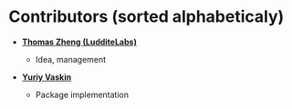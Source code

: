 Contributors (sorted alphabeticaly)
============================================

* **[Thomas Zheng (LudditeLabs)](http://ludditelabs.io/)**

  * Idea, management

* **[Yuriy Vaskin](https://github.com/vaskinyy)**

  * Package implementation
